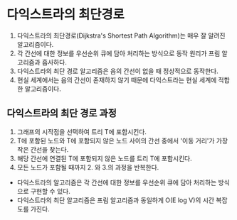 # 다익스트라의 최단경로
1. 다익스트라의 최단경로(Dijkstra's Shortest Path Algorithm)는 매우 잘 알려진 알고리즘이다.
2. 각 간선에 대한 정보를 우선순위 큐에 담아 처리하는 방식으로 동작 원리가 프림 알고리즘과 흡사하다.
3. 다익스트라의 최단 경로 알고리즘은 음의 간선이 없을 때 정상적으로 동작한다.
4. 현실 세계에서는 음의 간선이 존재하지 않기 때문에 다익스트라는 현실 세계에 적합한 알고리즘이다.

## 다익스트라의 최단 경로 과정
1. 그래프의 시작점을 선택하여 트리 T에 포함시킨다.
2. T에 포함된 노드와 T에 포함되지 않은 노드 사이의 간선 중에서 '이동 거리'가 가장 작은 간선을 찾는다.
3. 해당 간선에 연결된 T에 포함되지 않은 노드를 트리 T에 포함시킨다.
4. 모든 노드가 포함될 때까지 2. 와 3.의 과정을 반복한다.
- 다익스트라의 알고리즘은 각 간선에 대한 정보를 우선순위 큐에 담아 처리하는 방식으로 구현할 수 있다.
- 다익스트라의 최단 알고리즘은 프림 알고리즘과 동일하게 O(E log V)의 시간 복잡도를 가진다.
